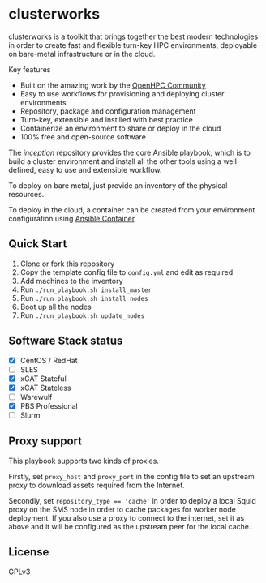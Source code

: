 # clusterworks

clusterworks is a toolkit that brings together the best modern technologies in order to create fast and flexible turn-key HPC environments, deployable on bare-metal infrastructure or in the cloud.


Key features

- Built on the amazing work by the [OpenHPC Community](https://openhpc.community/)
- Easy to use workflows for provisioning and deploying cluster environments
- Repository, package and configuration management
- Turn-key, extensible and instilled with best practice
- Containerize an environment to share or deploy in the cloud
- 100% free and open-source software

The *inception* repository provides the core Ansible playbook, which is to build a cluster environment and install all the other tools using a well defined, easy to use and extensible workflow.

To deploy on bare metal, just provide an inventory of the physical resources.

To deploy in the cloud, a container can be created from your environment configuration using [Ansible Container](https://docs.ansible.com/ansible-container/).

## Quick Start

1. Clone or fork this repository
2. Copy the template config file to `config.yml` and edit as required
3. Add machines to the inventory
4. Run `./run_playbook.sh install_master`
5. Run `./run_playbook.sh install_nodes`
6. Boot up all the nodes
7. Run `./run_playbook.sh update_nodes`

## Software Stack status

- [x] CentOS / RedHat
- [ ] SLES
- [x] xCAT Stateful
- [x] xCAT Stateless
- [ ] Warewulf
- [x] PBS Professional
- [ ] Slurm

## Proxy support

This playbook supports two kinds of proxies.

Firstly, set `proxy_host` and `proxy_port` in the config file to set an upstream proxy to download assets required from the Internet.

Secondly, set `repository_type == 'cache'` in order to deploy a local Squid proxy on the SMS node in order to cache packages for worker node deployment.
If you also use a proxy to connect to the internet, set it as above and it will be configured as the upstream peer for the local cache.

## License

GPLv3
